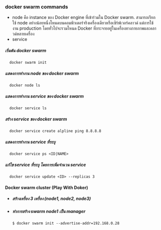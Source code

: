 
### docker swarm commands

- node คือ instance ของ Docker engine ที่เข้าร่วมใน Docker swarm. สามารถเรียกใช้ node อย่างน้อยหนึ่งโหนดบนคอมพิวเตอร์จริงเครื่องเดียวหรือเซิร์ฟเวอร์คลาวด์ แต่การใช้งาน production โดยทั่วไปจะรวมโหนด Docker ที่กระจายอยู่ในเครื่องทางกายภาพและคลาวด์หลายเครื่อง
- service

##### เริ่มต้น docker swarm

      docker swarm init

##### แสดงการทำงาน node ของ docker swarm

      docker node ls

##### แสดงการทำงาน service ของ docker swarm

      docker service ls


##### สร้าง service ของ docker swarm

      docker service create alpline ping 8.8.8.8

##### แสดงการทำงาน service ที่ระบุ

      docker service ps <ID|NAME>

##### แก้ไข service ที่ระบุ โดยการเพิ่มจำนวน service

      docker service update <ID> --replicas 3 

#### Docker swarm cluster (Play With Doker)

- ##### สร้างเครื่อง 3 เครื่อง (node1, node2, node3)

- ##### ทำการสร้าง swarm node1 เป็น manager

      $ docker swarm init --advertise-addr=192.168.0.28
